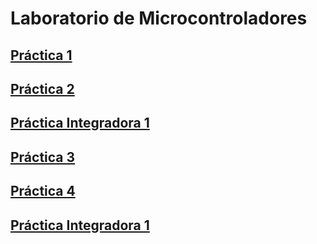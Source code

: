 # Laboratorio de Microcontroladores
## [Práctica 1](https://github.com/LuisAlfPerez/Microcontroladores/tree/Pr%C3%A1ctica1)
## [Práctica 2](https://github.com/LuisAlfPerez/Microcontroladores/tree/Pr%C3%A1ctica2)
## [Práctica Integradora 1](https://github.com/LuisAlfPerez/Microcontroladores/tree/Pr%C3%A1cticaIntegradora1)
## [Práctica 3](https://github.com/LuisAlfPerez/Microcontroladores/tree/Pr%C3%A1ctica3)
## [Práctica 4](https://github.com/LuisAlfPerez/Microcontroladores/tree/Pr%C3%A1ctica4)
## [Práctica Integradora 1](https://github.com/LuisAlfPerez/Microcontroladores/tree/Pr%C3%A1cticaIntegradora2)
